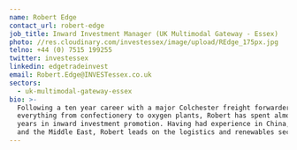 ```yaml
---
name: Robert Edge
contact_url: robert-edge
job_title: Inward Investment Manager (UK Multimodal Gateway - Essex)
photo: //res.cloudinary.com/investessex/image/upload/REdge_175px.jpg
telno: +44 (0) 7515 199255
twitter: investessex
linkedin: edgetradeinvest
email: Robert.Edge@INVESTessex.co.uk
sectors:
  - uk-multimodal-gateway-essex
bio: >-
  Following a ten year career with a major Colchester freight forwarder shipping
  everything from confectionery to oxygen plants, Robert has spent almost 15
  years in inward investment promotion. Having had experience in China, India
  and the Middle East, Robert leads on the logistics and renewables sector.
---
```




